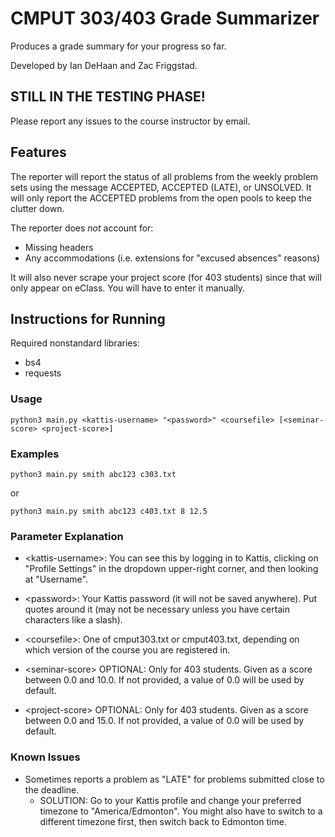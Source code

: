 # CMPUT 303/403 Grade Summarizer

Produces a grade summary for your progress so far.

Developed by Ian DeHaan and Zac Friggstad.

## STILL IN THE TESTING PHASE!
Please report any issues to the course instructor by email.

## Features
The reporter will report the status of all problems from the weekly problem sets using the message ACCEPTED, ACCEPTED (LATE), or UNSOLVED. It will only report the ACCEPTED problems from the open pools to keep the clutter down.

The reporter does *not* account for:
* Missing headers
* Any accommodations (i.e. extensions for "excused absences" reasons)

It will also never scrape your project score (for 403 students) since that will only appear on eClass. You will have to enter it manually.

## Instructions for Running

Required nonstandard libraries:
* bs4
* requests

### Usage

    python3 main.py <kattis-username> "<password>" <coursefile> [<seminar-score> <project-score>]

### Examples

    python3 main.py smith abc123 c303.txt

or

    python3 main.py smith abc123 c403.txt 8 12.5

### Parameter Explanation
* \<kattis-username\>:
You can see this by logging in to Kattis, clicking on "Profile Settings" in the dropdown upper-right corner, and then looking at "Username".

* \<password\>:
Your Kattis password (it will not be saved anywhere). Put quotes around it (may not be necessary unless you have certain characters like a slash).

* \<coursefile\>:
One of cmput303.txt or cmput403.txt, depending on which version of the course you are registered in.

* \<seminar-score\> OPTIONAL:
Only for 403 students. Given as a score between 0.0 and 10.0. If not provided, a value of 0.0 will be used by default.

* \<project-score\> OPTIONAL:
Only for 403 students. Given as a score between 0.0 and 15.0. If not provided, a value of 0.0 will be used by default.

### Known Issues
* Sometimes reports a problem as "LATE" for problems submitted close to the deadline.
  * SOLUTION: Go to your Kattis profile and change your preferred timezone to "America/Edmonton". You might also have to switch to a different timezone first, then switch back to Edmonton time.